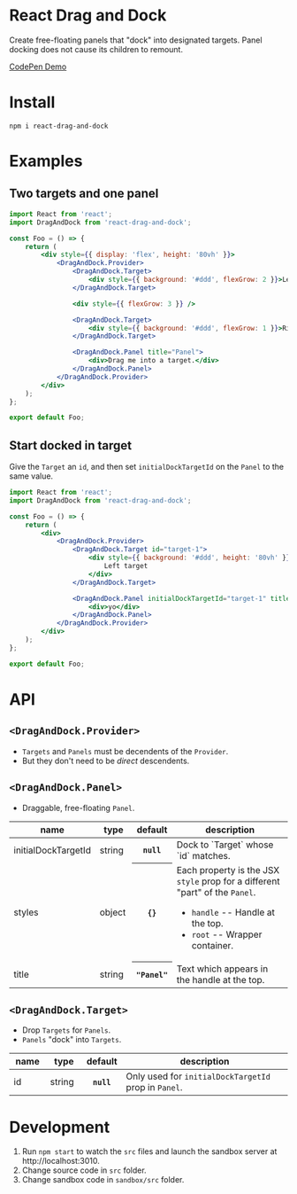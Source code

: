 # React Drag and Dock

Create free-floating panels that "dock" into designated targets. Panel docking does not cause its children to remount.

[CodePen Demo](https://codepen.io/goodoldneon/pen/WPraLE)

# Install

`npm i react-drag-and-dock`

# Examples

## Two targets and one panel

```jsx
import React from 'react';
import DragAndDock from 'react-drag-and-dock';

const Foo = () => {
    return (
        <div style={{ display: 'flex', height: '80vh' }}>
            <DragAndDock.Provider>
                <DragAndDock.Target>
                    <div style={{ background: '#ddd', flexGrow: 2 }}>Left target</div>
                </DragAndDock.Target>

                <div style={{ flexGrow: 3 }} />

                <DragAndDock.Target>
                    <div style={{ background: '#ddd', flexGrow: 1 }}>Right target</div>
                </DragAndDock.Target>

                <DragAndDock.Panel title="Panel">
                    <div>Drag me into a target.</div>
                </DragAndDock.Panel>
            </DragAndDock.Provider>
        </div>
    );
};

export default Foo;
```

## Start docked in target

Give the `Target` an `id`, and then set `initialDockTargetId` on the `Panel` to the same value.

```jsx
import React from 'react';
import DragAndDock from 'react-drag-and-dock';

const Foo = () => {
    return (
        <div>
            <DragAndDock.Provider>
                <DragAndDock.Target id="target-1">
                    <div style={{ background: '#ddd', height: '80vh' }}>
                        Left target
                    </div>
                </DragAndDock.Target>

                <DragAndDock.Panel initialDockTargetId="target-1" title="Panel">
                    <div>yo</div>
                </DragAndDock.Panel>
            </DragAndDock.Provider>
        </div>
    );
};

export default Foo;
```

# API

## `<DragAndDock.Provider>`

-   `Targets` and `Panels` must be decendents of the `Provider`.
-   But they don't need to be _direct_ descendents.

## `<DragAndDock.Panel>`

-   Draggable, free-floating `Panel`.

<table class="table table-bordered table-striped">
    <thead>
    <tr>
        <th style="width: 50px;">name</th>
        <th style="width: 50px;">type</th>
        <th>default</th>
        <th>description</th>
    </tr>
    </thead>
    <tbody>
      <tr>
          <td>initialDockTargetId</td>
          <td>string</td>
          <th><code>null</code></th>
          <td>Dock to `Target` whose `id` matches.</td>
      </tr>
      <tr>
        <td>styles</td>
        <td>object</td>
        <th><code>{}</code></th>
        <td>
            Each property is the JSX <code>style</code> prop for a different "part" of the <code>Panel</code>.
            <ul>
                <li><code>handle</code> -- Handle at the top.
                <li><code>root</code> -- Wrapper container.
            </ul>
        </td>
      </tr>
      <tr>
          <td>title</td>
          <td>string</td>
          <th><code>"Panel"</code></th>
          <td>Text which appears in the handle at the top.</td>
      </tr>
    </tbody>
</table>

## `<DragAndDock.Target>`

-   Drop `Targets` for `Panels`.
-   `Panels` "dock" into `Targets`.

<table class="table table-bordered table-striped">
    <thead>
    <tr>
        <th style="width: 50px;">name</th>
        <th style="width: 50px;">type</th>
        <th>default</th>
        <th>description</th>
    </tr>
    </thead>
    <tbody>
      <tr>
          <td>id</td>
          <td>string</td>
          <th><code>null</code></th>
          <td>Only used for <code>initialDockTargetId</code> prop in <code>Panel</code>.</td>
      </tr>
    </tbody>
</table>

# Development

1. Run `npm start` to watch the `src` files and launch the sandbox server at http://localhost:3010.
2. Change source code in `src` folder.
3. Change sandbox code in `sandbox/src` folder.